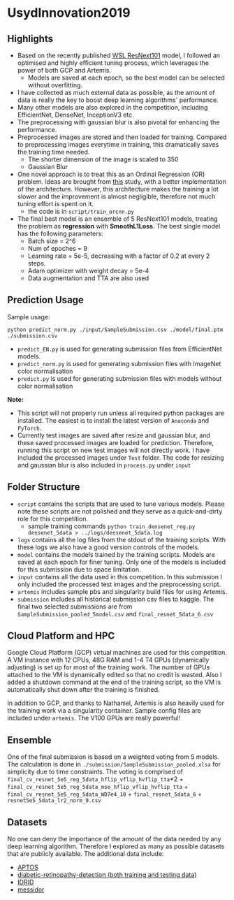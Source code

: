 # UsydInnovation2019

## Highlights
- Based on the recently published [WSL ResNext101](https://pytorch.org/hub/facebookresearch_WSL-Images_resnext/) model, I followed an optimised and highly efficient tuning process, which leverages the power of both GCP and Artemis. 
  - Models are saved at each epoch, so the best model can be selected without overfitting.
- I have collected as much external data as possible, as the amount of data is really the key to boost deep learning algorithms' performance.
- Many other models are also explored in the competition, including EfficientNet, DenseNet, InceptionV3 etc. 
- The preprocessing with gaussian blur is also pivotal for enhancing the performance.
- Preprocessed images are stored and then loaded for training. Compared to preprocessing images everytime in training, this dramatically saves the training time needed.
  - The shorter dimension of the image is scaled to 350
  - Gaussian Blur
- One novel approach is to treat this as an Ordinal Regression (OR) problem. Ideas are brought from [this](https://ieeexplore.ieee.org/document/7780901) study, with a better implementation of the architecture. However, this architecture makes the training a lot slower and the improvement is almost negligible, therefore not much tuning effort is spent on it.
  - the code is in `script/train_orcnn.py`
- The final best model is an ensemble of 5 ResNext101 models, treating the problem as **regression** with **SmoothL1Loss**. The best single model has the following parameters:
  - Batch size = 2^6
  - Num of epoches = 9
  - Learning rate = 5e-5, decreasing with a factor of 0.2 at every 2 steps.
  - Adam optimizer with weight decay = 5e-4
  - Data augmentation and TTA are also used

## Prediction Usage
Sample usage:
```shell
python predict_norm.py ./input/SampleSubmission.csv ./model/final.ptm ./submission.csv
```
- `predict_EN.py` is used for generating submission files from EfficientNet models.
- `predict_norm.py` is used for generating submission files with ImageNet color normalisation
- `predict.py` is used for generating submission files with models without color normalisation

**Note:**
 - This script will not properly run unless all required python packages are installed. The easiest is to install the latest version of `Anaconda` and `PyTorch`.
 - Currently test images are saved after resize and gaussian blur, and these saved processed images are loaded for prediction. Therefore, running this script on new test images will not directly work. I have included the processed images under `Test` folder. The code for resizing and gaussian blur is also included in `process.py` under `input`

## Folder Structure
- `script` contains the scripts that are used to tune various models. Please note these scripts are not polished and they serve as a quick-and-dirty role for this competition.
  - sample training commands `python train_densenet_reg.py densenet_5data > ../logs/densenet_5data.log`
- `logs` contains all the log files from the stdout of the training scripts. With these logs we also have a good version controls of the models.
- `model` contains the models trained by the training scripts. Models are saved at each epoch for finer tuning. Only one of the models is included for this submission due to space limitation.
- `input` contains all the data used in this competition. In this submission I only included the processed test images and the preprocessing script.
- `artemis` includes sample pbs and singularity build files for using Artemis.
- `submission` includes all historical submission csv files to kaggle. The final two selected submissions are from `SampleSubmission_pooled_5model.csv` and `final_resnet_5data_6.csv`

## Cloud Platform and HPC
Google Cloud Platform (GCP) virtual machines are used for this competition. A VM instance with 12 CPUs, 48G RAM and 1-4 T4 GPUs (dynamically adjusting) is set up for most of the training work.
The number of GPUs attached to the VM is dynamically edited so that no credit is wasted. Also I added a shutdown command at the end of the training script, so the VM is automatically shut down after the training is finished.

In addition to GCP, and thanks to Nathaniel, Artemis is also heavily used for the training work via a singularity container. Sample config files are included under `artemis`. The V100 GPUs are really powerful!

## Ensemble
One of the final submission is based on a weighted voting from 5 models. The calculation is done in `./submission/SampleSubmission_pooled.xlsx` for simplicity due to time constraints. The voting is comprised of `final_cv_resnet_5e5_reg_5data_hflip_vflip_hvflip_tta`*2 + `final_cv_resnet_5e5_reg_5data_mse_hflip_vflip_hvflip_tta` + `final_cv_resnet_5e5_reg_5data_WD7e4_10` + `final_resnet_5data_6` + `resnet5e5_5data_lr2_norm_9.csv`

## Datasets

No one can deny the importance of the amount of the data needed by any deep learning algorithm. Therefore I explored as many as possible datasets that are publicly available. The additional data include:
- [APTOS](https://www.kaggle.com/c/aptos2019-blindness-detection)
- [diabetic-retinopathy-detection (both training and testing data)](https://www.kaggle.com/c/diabetic-retinopathy-detection)
- [IDRID](https://ieee-dataport.org/open-access/indian-diabetic-retinopathy-image-dataset-idrid)
- [messidor](http://www.adcis.net/en/third-party/messidor/)
